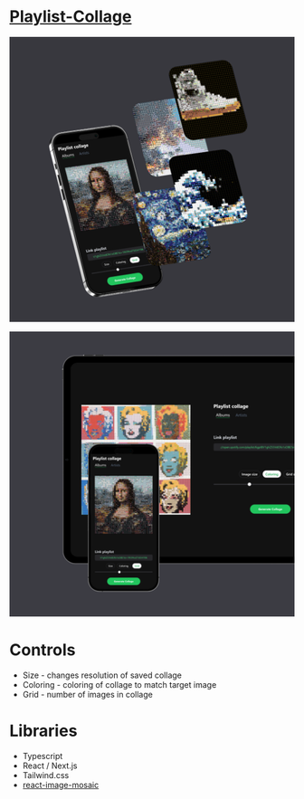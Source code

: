 # [Playlist-Collage](https://playlist-collage.vercel.app/)

[![Mobile preview](./public/mobilePreview.png)](https://playlist-collage.vercel.app/)

[![Tablet preview](./public/mobile&tabletPreview.png)](https://waterplant.vercel.app/)

# Controls

- Size - changes resolution of saved collage
- Coloring - coloring of collage to match target image
- Grid - number of images in collage

# Libraries

- Typescript
- React / Next.js
- Tailwind.css
- [react-image-mosaic](https://github.com/thejsn/react-image-mosaic)
